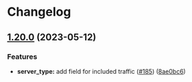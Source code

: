 # Changelog

## [1.20.0](https://github.com/hetznercloud/hcloud-python/compare/v1.19.0...v1.20.0) (2023-05-12)


### Features

* **server_type:** add field for included traffic ([#185](https://github.com/hetznercloud/hcloud-python/issues/185)) ([8ae0bc6](https://github.com/hetznercloud/hcloud-python/commit/8ae0bc6e032440538f3aeb2222a9bee34adab04b))
